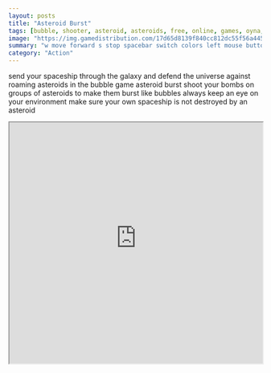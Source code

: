 ```yaml
---
layout: posts
title: "Asteroid Burst"
tags: [bubble, shooter, asteroid, asteroids, free, online, games, oyna, game, free, games, play, play, games]
image: "https://img.gamedistribution.com/17d65d8139f840cc812dc55f56a445dc.jpg"
summary: "w move forward s stop spacebar switch colors left mouse button shoot mouse look  free online games oyna game free games play play games"
category: "Action"
---
```


send your spaceship through the galaxy and defend the universe against roaming asteroids in the bubble game asteroid burst shoot your bombs on groups of asteroids to make them burst like bubbles always keep an eye on your environment make sure your own spaceship is not destroyed by an asteroid

<iframe width="100%" height="480px;" src="https://html5.gamedistribution.com/17d65d8139f840cc812dc55f56a445dc/"></iframe>